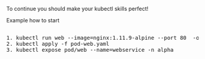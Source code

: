 To continue you should  make your kubectl skills perfect!

Example how to start

<pre>

1. kubectl run web --image=nginx:1.11.9-alpine --port 80  -o yaml --dry-run=client > pod-web.yaml
2. kubectl apply -f pod-web.yaml
3. kubectl expose pod/web --name=webservice -n alpha

</pre>